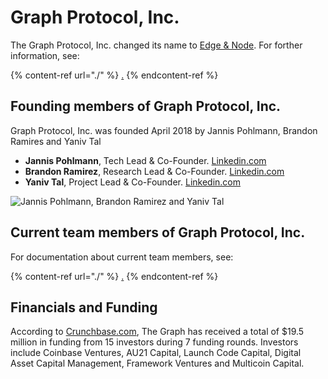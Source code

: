 # Graph Protocol, Inc.

The Graph Protocol, Inc. changed its name to [Edge & Node](./). For forther information, see:

{% content-ref url="./" %}
[.](./)
{% endcontent-ref %}

## Founding members of Graph Protocol, Inc.

Graph Protocol, Inc. was founded April 2018 by Jannis Pohlmann, Brandon Ramires and Yaniv Tal

* **Jannis Pohlmann**, Tech Lead & Co-Founder. [Linkedin.com](https://de.linkedin.com/in/jannispohlmann)
* **Brandon Ramirez**,  Research Lead & Co-Founder. [Linkedin.com](https://www.linkedin.com/in/1stramirez)
* **Yaniv Tal**, Project Lead & Co-Founder. [Linkedin.com](https://www.linkedin.com/in/yanivtal9)

![Jannis Pohlmann, Brandon Ramirez and Yaniv Tal ](../../../../.gitbook/assets/the-graph-co-founders-710x458-1-.webp)

## Current team members of Graph Protocol, Inc.

For documentation about current team members, see:

{% content-ref url="./" %}
[.](./)
{% endcontent-ref %}

## Financials and Funding

According to [Crunchbase.com](https://www.crunchbase.com/organization/the-graph), The Graph has received a total of $19.5 million in funding from 15 investors during 7 funding rounds. Investors include Coinbase Ventures, AU21 Capital, Launch Code Capital, Digital Asset Capital Management, Framework Ventures and Multicoin Capital.
